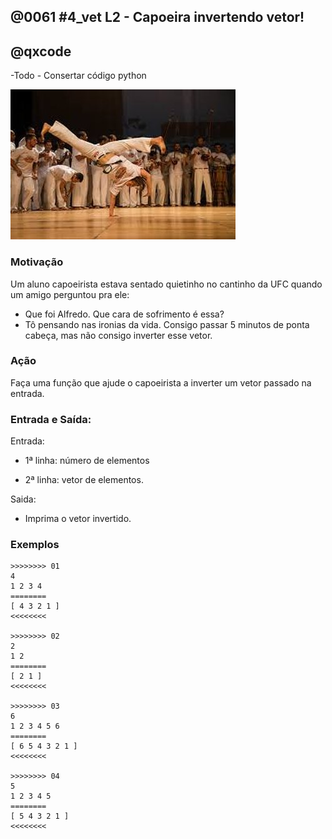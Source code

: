 ## @0061 #4_vet L2 - Capoeira invertendo vetor!
## @qxcode

-Todo
    - Consertar código python

![](capa.jpg)

### Motivação

Um aluno capoeirista estava sentado quietinho no cantinho da UFC quando um amigo perguntou pra ele:

*   Que foi Alfredo. Que cara de sofrimento é essa?
*   Tô pensando nas ironias da vida. Consigo passar 5 minutos de ponta cabeça, mas não consigo inverter esse vetor.

  

### Ação  

Faça uma função que ajude o capoeirista a inverter um vetor passado na entrada.

  

### Entrada e Saída:

Entrada:

*   1ª linha: número de elementos
    
*   2ª linha: vetor de elementos.
    

Saida:

*   Imprima o vetor invertido.

  

### Exemplos  

``` 
>>>>>>>> 01
4
1 2 3 4
========
[ 4 3 2 1 ]
<<<<<<<<

>>>>>>>> 02
2
1 2
========
[ 2 1 ]
<<<<<<<<

>>>>>>>> 03
6
1 2 3 4 5 6
========
[ 6 5 4 3 2 1 ]
<<<<<<<<

>>>>>>>> 04
5
1 2 3 4 5
========
[ 5 4 3 2 1 ]
<<<<<<<<
```

<!---


>>>>>>>> 05
6
1 2 3 4 5 0
========
[ 0 5 4 3 2 1 ]
<<<<<<<<


>>>>>>>> 06
5
1 2 3 5 4
========
[ 4 5 3 2 1 ]
<<<<<<<<
--->
